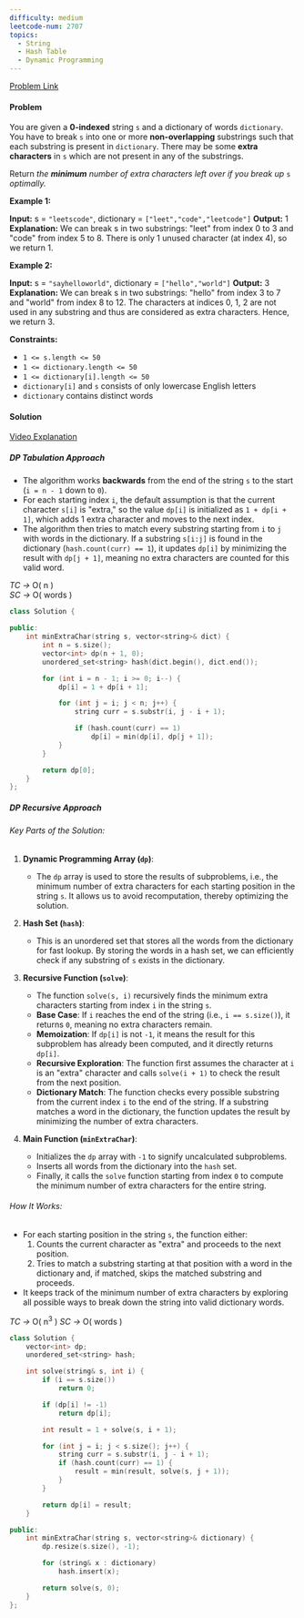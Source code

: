 ```yaml
---
difficulty: medium
leetcode-num: 2707
topics:
  - String
  - Hash Table
  - Dynamic Programming
---
```

[Problem Link](https://leetcode.com/problems/extra-characters-in-a-string/)

#### Problem
You are given a **0-indexed** string `s` and a dictionary of words `dictionary`. You have to break `s` into one or more **non-overlapping** substrings such that each substring is present in `dictionary`. There may be some **extra characters** in `s` which are not present in any of the substrings.

Return _the **minimum** number of extra characters left over if you break up_ `s` _optimally._

**Example 1:**

**Input:** s = `"leetscode"`, dictionary = `["leet","code","leetcode"]`
**Output:** 1
**Explanation:** We can break s in two substrings: "leet" from index 0 to 3 and "code" from index 5 to 8. There is only 1 unused character (at index 4), so we return 1.

**Example 2:**

**Input:** s = `"sayhelloworld"`, dictionary = `["hello","world"]`
**Output:** 3
**Explanation:** We can break s in two substrings: "hello" from index 3 to 7 and "world" from index 8 to 12. The characters at indices 0, 1, 2 are not used in any substring and thus are considered as extra characters. Hence, we return 3.

**Constraints:**

- `1 <= s.length <= 50`
- `1 <= dictionary.length <= 50`
- `1 <= dictionary[i].length <= 50`
- `dictionary[i]` and `s` consists of only lowercase English letters
- `dictionary` contains distinct words

#### Solution
[Video Explanation](https://youtu.be/8l76FiMqYHg)

##### DP Tabulation Approach

- The algorithm works **backwards** from the end of the string `s` to the start (`i = n - 1` down to `0`).
- For each starting index `i`, the default assumption is that the current character `s[i]` is "extra," so the value `dp[i]` is initialized as `1 + dp[i + 1]`, which adds 1 extra character and moves to the next index.
- The algorithm then tries to match every substring starting from `i` to `j` with words in the dictionary. If a substring `s[i:j]` is found in the dictionary (`hash.count(curr) == 1`), it updates `dp[i]` by minimizing the result with `dp[j + 1]`, meaning no extra characters are counted for this valid word.

_TC ->_ O( n )  
_SC ->_ O( words )

```cpp title=Code
class Solution {

public:
    int minExtraChar(string s, vector<string>& dict) {
        int n = s.size();
        vector<int> dp(n + 1, 0);
        unordered_set<string> hash(dict.begin(), dict.end());

        for (int i = n - 1; i >= 0; i--) {
            dp[i] = 1 + dp[i + 1];

            for (int j = i; j < n; j++) {
                string curr = s.substr(i, j - i + 1);

                if (hash.count(curr) == 1)
                    dp[i] = min(dp[i], dp[j + 1]);
            }
        }

        return dp[0];
    }
};
```

##### DP Recursive Approach
###### Key Parts of the Solution:

1. **Dynamic Programming Array (`dp`)**:
    
    - The `dp` array is used to store the results of subproblems, i.e., the minimum number of extra characters for each starting position in the string `s`. It allows us to avoid recomputation, thereby optimizing the solution.
2. **Hash Set (`hash`)**:
    
    - This is an unordered set that stores all the words from the dictionary for fast lookup. By storing the words in a hash set, we can efficiently check if any substring of `s` exists in the dictionary.
3. **Recursive Function (`solve`)**:
    
    - The function `solve(s, i)` recursively finds the minimum extra characters starting from index `i` in the string `s`.
    - **Base Case**: If `i` reaches the end of the string (i.e., `i == s.size()`), it returns `0`, meaning no extra characters remain.
    - **Memoization**: If `dp[i]` is not `-1`, it means the result for this subproblem has already been computed, and it directly returns `dp[i]`.
    - **Recursive Exploration**: The function first assumes the character at `i` is an "extra" character and calls `solve(i + 1)` to check the result from the next position.
    - **Dictionary Match**: The function checks every possible substring from the current index `i` to the end of the string. If a substring matches a word in the dictionary, the function updates the result by minimizing the number of extra characters.
4. **Main Function (`minExtraChar`)**:
    
    - Initializes the `dp` array with `-1` to signify uncalculated subproblems.
    - Inserts all words from the dictionary into the `hash` set.
    - Finally, it calls the `solve` function starting from index `0` to compute the minimum number of extra characters for the entire string.

###### How It Works:

- For each starting position in the string `s`, the function either:
    1. Counts the current character as "extra" and proceeds to the next position.
    2. Tries to match a substring starting at that position with a word in the dictionary and, if matched, skips the matched substring and proceeds.
- It keeps track of the minimum number of extra characters by exploring all possible ways to break down the string into valid dictionary words.

*TC ->* O( n$^{3}$ )
*SC ->* O( words )

```cpp title=Code
class Solution {
    vector<int> dp;
    unordered_set<string> hash;

    int solve(string& s, int i) {
        if (i == s.size())
            return 0;

        if (dp[i] != -1)
            return dp[i];

        int result = 1 + solve(s, i + 1);

        for (int j = i; j < s.size(); j++) {
            string curr = s.substr(i, j - i + 1);
            if (hash.count(curr) == 1) {
                result = min(result, solve(s, j + 1));
            }
        }

        return dp[i] = result;
    }

public:
    int minExtraChar(string s, vector<string>& dictionary) {
        dp.resize(s.size(), -1);

        for (string& x : dictionary)
            hash.insert(x);

        return solve(s, 0);
    }
};

```